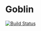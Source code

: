 # Goblin
[![Build Status](https://dev.azure.com/equuskk/Goblin/_apis/build/status/equuskk.Goblin?branchName=master)](https://dev.azure.com/equuskk/Goblin/_build/latest?definitionId=5&branchName=master)
